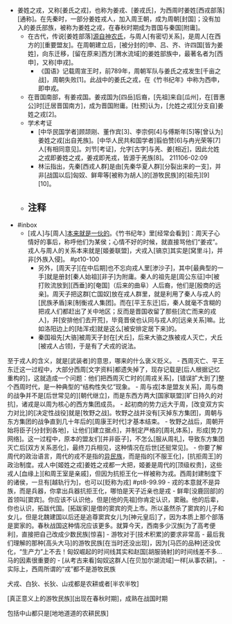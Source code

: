 - 姜姓之戎，又称[姜氏之戎]，也称为姜戎、[姜戎氏]，为西周时姜姓[西戎部落][通称]。在先秦时，一部分姜姓戎人，加入周王朝，成为周朝[封国]；没有加入的姜氏部族，被称为姜姓之戎，在春秋时期成为晋国与秦国[附庸]。
    - 在古代，传说[姜姓部落][源自神农氏]([[神农氏]])，与周人[有密切关系]，是周人[在西方的][重要盟友]。在周朝建立后，[被分封的]申、吕、齐、许四国[皆为姜姓]，向东迁移，[留在原来]西方[渭水流域]的姜姓部族中，最著名者为[西申]，又称[申戎]。
        - 《国语》记载周宣王时，前789年，周朝军队与姜氏之戎发生[千亩之战]，周朝失败[1]。此战中的姜氏之戎，在《竹书纪年》中称为西申，即申戎。
    - 在晋国南部，有姜戎国。姜戎国为[四岳]后裔，[先祖]来自[瓜州]，在[晋惠公]时[迁居晋国南方]，成为晋国附庸。[杜预]认为，[允姓之戎][分支自]姜姓之戎[2]。
    - 学术考证
        - [中华民国学者]顾颉刚、董作宾[3]、李宗侗[4]与傅斯年[5]等[曾认为]姜姓之戎[出自羌族]。[中华人民共和国学者]翦伯赞[6]与冉光荣等[7]人[有相同意见]。刘节[考证]，允字[古字]与羌、姜[相近]，因此允姓之戎即姜姓之戎，姜戎即羌戎，皆源于羌族[8]。
211106-02:09
        - 林沄指出，先秦[西戎人群]是由[先秦华夏人群][分裂出来的一支]，并非[战国以后]匈奴、鲜卑等[被称为胡人]的[游牧民族]的[祖先][9][10]。
    - 注释
        - 
- #inbox
    - [戎人]与[周人][本来就是一伙的](https://www.zhihu.com/question/443246257)。《竹书纪年》里[经常会看到]：周天子心情好的事后，称呼他们为某侯；心情不好的时候，就直接骂他们“姜戎”。戎人与周人的关系本来就是[姬姜联盟]，犬戎入[镐京]其实是[窝里斗]，并非[外族入侵]。 #pt10-100 
        - 另外，[周天子][在中后期]也不忘向戎人里[渗沙子]，其中[最典型的一手]就是册封[秦人始祖][非子]为附庸。秦人的祖先是[周公东征]中[被打败流放到][西垂]的[奄国]（后来的曲阜）人后裔，他们是[殷商的远亲]。周天子把这群[亡国奴]放在戎人群里，就是利用了秦人与戎人的[民族矛盾]来[制衡戎人集团]。而在[平王东迁]后，秦人就毫不含糊的把戎人们都赶出了关中地区；反而是晋国收留了那些[流亡而来的戎人]，并[安排他们去开荒]，毕竟晋侯也认同与戎人的[远亲关系]嘛。比如洛阳边上的[陆浑戎]就是这么[被安排定居下来]的。
        - 秦国祖先[大骆]被周天子封在[犬丘]，后来大骆之族被戎人灭亡，犬丘[被戎人占领]，于是有了犬戎的说法。

至于戎人的含义，就是[武装者]的意思，哪来的什么褒义贬义。
        - 西周灭亡、平王东迁这一过程中，大部分西周[文字资料]都遗失掉了，现存记载是[后人根据记忆重构的]，这就造成一个问题：他们把西周灭亡时的[周戎关系]，[错误扩大到了]整个西周时代，是一种典型的“结构性失忆”现象。
            - 周与戎[本是盟友关系]，周与商的战争并不是[后世常见的][朝代继立]，而是东西方两大[国家联盟][旷日持久的对抗]，诸戎是以周为核心的西方集团成员。
            - 起初商的势力远大于周，[改变双方实力对比]的[决定性战役]就是[牧野之战]。牧野之战并没有[灭掉东方集团]，周朝与东方集团的战争直到几十年后的[周康王时代]才基本结束。
            - 牧野之战后，周朝开始将臣子[分封到各地]，让他们[建立据点]，并制定严格的[周礼体系]，形成[势力网络]。这一过程中，原本的盟友们[并非臣子]，不怎么[服从周礼]，导致东方集团灭亡后[双方关系恶化]，最终刀兵相见，这种情况在后世[还挺常见]。
    - 你要了解周代的政治语言，周代的戎不是指的[异民族](https://www.zhihu.com/question/307689815/answer/564363954)，而是指的[不服王化]，[抗拒周王]的政治制度。戎人中[姬姓之戎]姜姓之戎都一大把，姬姜是周代的[顶级权贵]，这些戎人[血缘上][和周王室是亲戚]，但因为抗拒王化一样被称为戎。西周封建制度下的诸侯，一旦有[越轨行为]，也可以[贬称为戎] #pt8-99.99
        - 戎的本意就不是异族，而是兵器，你拿出兵器抗拒王化，哪怕是天子近亲也是戎
        - 鲜卑[没鹿回部]的首领叫[窦宾]。你应该不认识他，但是[他的先祖]你肯定认识，窦融。他的后辈，你也认识，拓跋代国。[拓跋家]是借的窦宾的壳上市。所以虽然杀了窦宾的儿子和女儿，但是北魏建国以后还是追尊窦宾女儿为[神元皇后]了，因为本质上那个部落是窦家的。春秋战国这种情况应该更多。就算今天，西南多少汉族[为了高考便利]，直接把自己改成少数民族[惊喜]
        - 游牧对于[技术积累]的要求非常高
            - 最后我们理解的那种[高头大马]的游牧民族[在当时还没出现]，因为[马匹的品种]还没优化，“生产力”上不去！匈奴崛起的时间线其实和赵国[胡服骑射]的时间线差不多… 马的因素很重要的
            - [从考古来看]匈奴这群人[在贝加尔湖流域]一样[从事农耕]。
        - 实际上，西周所谓的“戎”都不是游牧民族

犬戎、白狄、长狄、山戎都是农耕或者[半农半牧]

[真正意义上的游牧民族][出现在春秋时期]，成熟在战国时期

包括中山都只是[地地道道的农耕民族]
